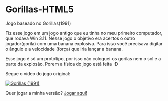 # Gorillas-HTML5
Jogo baseado no Gorillas(1991)

Fiz esse jogo em um jogo antigo que eu tinha no meu primeiro computador, que rodava Win 3.11. 
Nesse jogo o objetivo era acertos o outro jogador(gorila) com uma banana explosiva. Para isso você precisava digitar o ângulo e a velocidade (força) que iria lançar a banana.

Esse jogo é só um protótipo, por isso não coloquei os gorilas nem o sol e a parte da explosão. Porem a física do jogo está feita :D

Segue o vídeo do jogo original:

[![Gorillas (1991)](http://img.youtube.com/vi/UDc3ZEKl-Wc/0.jpg)](http://www.youtube.com/watch?v=UDc3ZEKl-Wc "Gorillas")

Quer jogar a minha versão? [Jogar aqui!](https://wl4dek.github.io/Gorillas-HTML5/)
